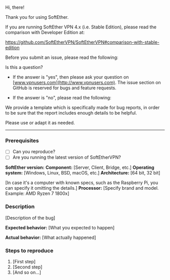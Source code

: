 Hi, there!

Thank you for using SoftEther.

If you are running SoftEther VPN 4.x (i.e. Stable Edition), please read the comparison with Developer Edition at: 

https://github.com/SoftEtherVPN/SoftEtherVPN#comparison-with-stable-edition

Before you submit an issue, please read the following:

Is this a question?

- If the answer is "yes", then please ask your question on [www.vpnusers.com](http://www.vpnusers.com).
The issue section on GitHub is reserved for bugs and feature requests.

- If the answer is "no", please read the following:

We provide a template which is specifically made for bug reports, in order to be sure that the report includes enough details to be helpful.

Please use or adapt it as needed.

---

### Prerequisites

* [ ] Can you reproduce?
* [ ] Are you running the latest version of SoftEtherVPN?

**SoftEther version:**
**Component:** [Server, Client, Bridge, etc.]
**Operating system:** [Windows, Linux, BSD, macOS, etc.]
**Architecture:** [64 bit, 32 bit]

[In case it's a computer with known specs, such as the Raspberry Pi, you can specify it omitting the details.]
**Processor:** [Specify brand and model. Example: AMD Ryzen 7 1800x]

### Description

[Description of the bug]

**Expected behavior:**
[What you expected to happen]

**Actual behavior:**
[What actually happened]

### Steps to reproduce

1. [First step]
2. [Second step]
3. [And so on...]
